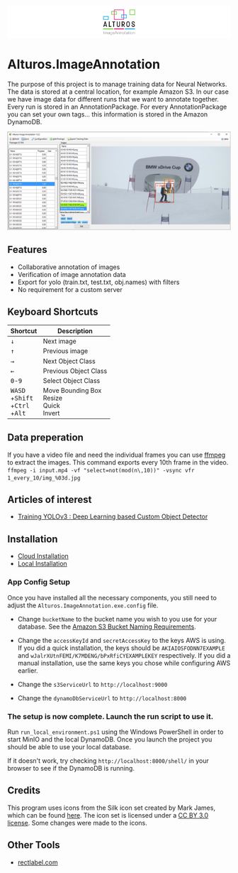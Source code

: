 ![Alturos.ImageAnnotation](doc/logo-banner.png)

# Alturos.ImageAnnotation

The purpose of this project is to manage training data for Neural Networks. The data is stored at a central location, for example Amazon S3.
In our case we have image data for different runs that we want to annotate together. Every run is stored in an AnnotationPackage.
For every AnnotationPackage you can set your own tags... this information is stored in the Amazon DynamoDB.

![object detection result](/doc/AlturosImageAnnotation.png)

## Features

 - Collaborative annotation of images
 - Verification of image annotation data
 - Export for yolo (train.txt, test.txt, obj.names) with filters
 - No requirement for a custom server

## Keyboard Shortcuts

Shortcut | Description | 
--- | --- |
<kbd>↓</kbd> | Next image |
<kbd>↑</kbd> | Previous image |
<kbd>→</kbd> | Next Object Class |
<kbd>←</kbd> | Previous Object Class |
<kbd>0</kbd>-<kbd>9</kbd> | Select Object Class |
<kbd>W</kbd><kbd>A</kbd><kbd>S</kbd><kbd>D</kbd><br>+<kbd>Shift</kbd><br>+<kbd>Ctrl</kbd><br>+<kbd>Alt</kbd> | Move Bounding Box<br>Resize<br>Quick<br>Invert

## Data preperation

If you have a video file and need the individual frames you can use [ffmpeg](https://ffmpeg.org) to extract the images. This command exports every 10th frame in the video.
`ffmpeg -i input.mp4 -vf "select=not(mod(n\,10))" -vsync vfr 1_every_10/img_%03d.jpg`

## Articles of interest

- [Training YOLOv3 : Deep Learning based Custom Object Detector](https://www.learnopencv.com/training-yolov3-deep-learning-based-custom-object-detector/)

## Installation

- [Cloud Installation](doc/CLOUD_INSTALLATION.md)
- [Local Installation](doc/LOCAL_INSTALLATION.md)

### App Config Setup

Once you have installed all the necessary components, you still need to adjust the `Alturos.ImageAnnotation.exe.config` file.

* Change `bucketName` to the bucket name you wish to you use for your database. See the [Amazon S3 Bucket Naming Requirements](https://docs.aws.amazon.com/awscloudtrail/latest/userguide/cloudtrail-s3-bucket-naming-requirements.html).

* Change the `accessKeyId` and `secretAccessKey` to the keys AWS is using.
If you did a quick installation, the keys should be `AKIAIOSFODNN7EXAMPLE` and `wJalrXUtnFEMI/K7MDENG/bPxRfiCYEXAMPLEKEY` respectively.
If you did a manual installation, use the same keys you chose while configuring AWS earlier.

* Change the `s3ServiceUrl` to `http://localhost:9000`

* Change the `dynamoDbServiceUrl` to `http://localhost:8000`

### The setup is now complete. Launch the run script to use it.

Run `run_local_environment.ps1` using the Windows PowerShell in order to start MinIO and the local DynamoDB.
Once you launch the project you should be able to use your local database.

If it doesn't work, try checking `http://localhost:8000/shell/` in your browser to see if the DynamoDB is running.

## Credits

This program uses icons from the Silk icon set created by Mark James, which can be found [here](http://www.famfamfam.com/lab/icons/silk/).
The icon set is licensed under a [CC BY 3.0 license](https://creativecommons.org/licenses/by/3.0/). Some changes were made to the icons.

## Other Tools

- [rectlabel.com](https://rectlabel.com)
